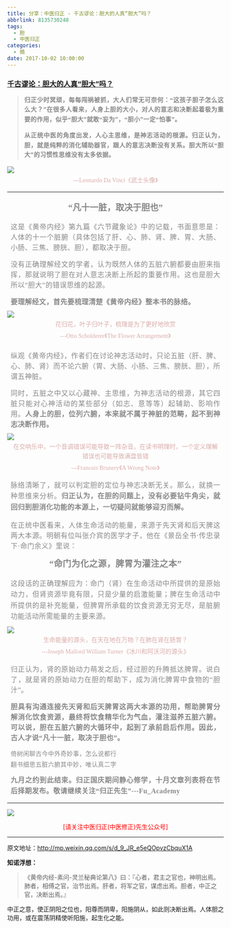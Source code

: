 ```yaml
---
title: 分享：中医归正 - 千古谬论：胆大的人真“胆大”吗？
abbrlink: 8135730248
tags:
  - 胆
  - 中医归正
categories:
  - 摘
date: 2017-10-02 10:00:00
---
```

###  [千古谬论：胆大的人真“胆大”吗？](http://mp.weixin.qq.com/s/d_9_JR_e5eQOpvzCbquX1A "跳转至原文")

<div class="rich_media_content ">
                    <blockquote><p style="margin-top: 15px;margin-bottom: 15px;text-align: justify;"><span style="letter-spacing: 0.5px;"><strong style="font-size: 14px;line-height: 1.6;"><span style="font-family: 仿宋;color: rgb(136, 136, 136);">归正少时冥顽，每每闯祸被抓，大人们常无可奈何：“这孩子胆子怎么这么大？”在很多人看来，人身上胆的大小，对人的意志和决断起着极为重要的作用，似乎“胆大”就敢“妄为”，“胆小”一定“怕事”。<br  /></span></strong></span></p><p style="margin-top: 15px;margin-bottom: 15px;text-align: justify;"><span style="letter-spacing: 0.5px;"><strong style="font-size: 14px;line-height: 1.6;"><span style="letter-spacing: 0.5px;font-family: 仿宋;color: rgb(136, 136, 136);">从正统中医的角度出发，人心主思维，是神志活动的根源。归正认为，胆，就是纯粹的消化辅助器官，跟人的意志决断没有关系。胆大所以“胆大”的习惯性思维没有太多依据。</span></strong></span></p></blockquote><p style="margin-bottom: 5px;line-height: normal;margin-top: 10px;"><img style="clear: both; display: block; margin:auto;" src="https://ws1.sinaimg.cn/large/8bf740e1gy1fk3k971v94j20hs0hdwti.jpg" class="" data-ratio="0.976" data-w="750" style="line-height: 1.6;"  /></p><p style="margin-top: 5px;margin-bottom: 5px;text-align: center;line-height: normal;"><span style="color: rgb(215, 171, 169);font-family: Arial, 宋体;font-size: 14px;line-height: 22.399999618530273px;text-align: center;background-color: rgb(255, 255, 255);"><span style="text-align: center;font-family: 仿宋;background-color: rgb(255, 255, 255);max-width: 100%;color: rgb(215, 171, 169);font-size: 14px;line-height: 22.4px;box-sizing: border-box !important;word-wrap: break-word !important;">---Leonardo Da Vinci《武士头像</span><span style="text-align: center;color: rgb(215, 171, 169);font-size: 14px;line-height: 22.4px;font-family: Arial, 宋体;">》</span></span></p><hr  /><p style="margin-top: 20px;margin-bottom: 5px;text-align: center;"><span style="font-size: 20px;"><strong><span style="color: rgb(136, 136, 136);font-family: 仿宋;line-height: 1.6;">“凡十一脏，取决于胆也”</span><br  /></strong></span></p><p style="margin: 15px 8px;text-align: justify;"><span style="color: rgb(136, 136, 136);font-family: 仿宋;font-size: 16px;text-align: center;letter-spacing: 0.5px;">这是《黄帝内经》第九篇《六节藏象论》中的记载，书面意思是：人体的十一个脏腑（具体包括了肝、心、肺、肾、脾、胃、大肠、小肠、三焦、膀胱、胆），都取决于胆。</span></p><p style="margin: 15px 8px;text-align: justify;"><span style="color: rgb(136, 136, 136);font-family: 仿宋;font-size: 16px;text-align: center;letter-spacing: 0.5px;">没有正确理解经文的学者，认为既然人体的五脏六腑都要由胆来指挥，那就说明了胆在对人意志决断上所起的重要作用。这也是胆大所以“胆大”的错误思维的起源。</span></p><p style="margin: 15px 8px 5px;text-align: justify;"><span style="letter-spacing: 0.5px;"><strong><span style="letter-spacing: 0.5px;color: rgb(136, 136, 136);font-family: 仿宋;font-size: 16px;text-align: center;">要理解经文，首先要梳理清楚《黄帝内经》整本书的脉络。</span></strong></span></p><p style="margin-top: 10px;margin-bottom: 5px;line-height: normal;"><img style="clear: both; display: block; margin:auto;" src="https://ws1.sinaimg.cn/large/8bf740e1gy1fk3k9ize16j20hs0lktvh.jpg" class="" data-ratio="1.212" data-w="750" style="line-height: 1.6;"  /></p><p style="margin-bottom: 5px;text-align: center;margin-top: 5px;line-height: normal;"><span style="text-align: center;font-family: 仿宋;background-color: rgb(255, 255, 255);max-width: 100%;color: rgb(215, 171, 169);font-size: 14px;line-height: 22.4px;box-sizing: border-box !important;word-wrap: break-word !important;">花归花，叶子归叶子，梳理是为了更好地欣赏</span></p><p style="margin-bottom: 15px;text-align: center;margin-top: 5px;line-height: normal;"><span style="text-align: center;font-family: 仿宋;background-color: rgb(255, 255, 255);max-width: 100%;color: rgb(215, 171, 169);font-size: 14px;line-height: 22.4px;box-sizing: border-box !important;word-wrap: break-word !important;">---Otto Scholderer《The Flower Arrangement》</span><span style="color: rgb(136, 136, 136);font-family: 仿宋;font-size: 16px;text-align: center;"></span><br  /></p><p style="margin: 20px 8px 15px;text-align: justify;"><span style="color: rgb(136, 136, 136);font-family: 仿宋;font-size: 16px;text-align: center;letter-spacing: 0.5px;">纵观《黄帝内经》，作者们在讨论神志活动时，只论五脏（肝、脾、心、肺、肾）而不论六腑（胃、大肠、小肠、三焦、膀胱、胆），所谓五神脏。</span></p><p style="margin: 15px 8px 10px;text-align: justify;"><span style="color: rgb(136, 136, 136);font-family: 仿宋;font-size: 16px;text-align: center;letter-spacing: 0.5px;">同时，五脏之中又以心藏神、主思维，为神志活动的根源，其它四脏只能对心神活动的某些部分（如志、意等等）起辅助、影响作用。<strong>人身上的胆，位列六腑，本来就不属于神脏的范畴，起不到神志决断作用。</strong></span></p><p style="margin-top: 10px;margin-bottom: 5px;line-height: normal;"><img style="clear: both; display: block; margin:auto;" src="https://ws1.sinaimg.cn/large/8bf740e1gy1fk3k9zujpsj20hs0c9wsz.jpg" class="" data-ratio="0.6885964912280702" data-w="684" style="line-height: 1.6;"  /></p><p style="margin: 5px 8px;white-space: normal;text-align: center;line-height: normal;"><span style="text-align: center;font-family: 仿宋;background-color: rgb(255, 255, 255);max-width: 100%;color: rgb(215, 171, 169);font-size: 14px;line-height: 22.4px;box-sizing: border-box !important;word-wrap: break-word !important;">在交响乐中，一个音调错误可能导致一阵杂</span><span style="color: rgb(136, 136, 136);font-family: 仿宋;font-size: 16px;text-align: center;"></span><span style="text-align: center;font-family: 仿宋;background-color: rgb(255, 255, 255);max-width: 100%;color: rgb(215, 171, 169);font-size: 14px;line-height: 22.4px;box-sizing: border-box !important;word-wrap: break-word !important;">音。在读书明理时，一个定义理解错误也可能导致满盘皆错</span></p><p style="margin: 5px 8px 15px;white-space: normal;text-align: center;line-height: normal;"><span style="text-align: center;font-family: 仿宋;background-color: rgb(255, 255, 255);max-width: 100%;color: rgb(215, 171, 169);font-size: 14px;line-height: 22.4px;box-sizing: border-box !important;word-wrap: break-word !important;">---Francois Brunery《A Wrong Note》</span></p><p style="margin: 15px 8px;text-align: justify;"><span style="letter-spacing: 0.5px;"><span style="color: rgb(136, 136, 136);font-family: 仿宋;font-size: 16px;text-align: center;line-height: 1.6;">脉络清晰了，就可以判定胆的定位与神志决断无关。那么，就换一种思维来分析。</span><strong style="color: rgb(136, 136, 136);font-family: 仿宋;font-size: 16px;text-align: center;line-height: 1.6;">归正认为，在胆的问题上，没有必要钻牛角尖，就回归到胆消化功能的本源上，一切疑问就能够迎刃而解。</strong><br  /><span style="color: rgb(136, 136, 136);font-family: 仿宋;font-size: 16px;text-align: center;"></span></span></p><p style="margin: 15px 8px;text-align: justify;"><span style="color: rgb(136, 136, 136);font-family: 仿宋;font-size: 16px;text-align: center;letter-spacing: 0.5px;">在正统中医看来，人体生命活动的能量，来源于先天肾和后天脾这两大本源。明朝有位叫张介宾的医学才子，他在《景岳全书·传忠录下·命门余义》里说：</span></p><p style="margin: 15px 8px 10px;text-align: center;"><span style="font-size: 20px;letter-spacing: 0.5px;"><strong><span style="font-size: 20px;letter-spacing: 0.5px;color: rgb(136, 136, 136);font-family: 仿宋;text-align: center;">“命门为化之源，脾胃为灌注之本”</span></strong></span></p><p style="white-space: normal;text-align: justify;margin: 20px 8px 10px;"><span style="color: rgb(136, 136, 136);font-family: 仿宋;font-size: 16px;line-height: 1.6;letter-spacing: 0.5px;">这段话的正确理解应为：命门（肾）在生命活动中所提供的是原始动力，但肾资源毕竟有限，只是少量的启激能量；脾在生命活动中所提供的是补充能量，但脾胃所承载的饮食资源无穷无尽，是脏腑功能活动所需能量的主要来源。</span></p><p style="white-space: normal;text-align: left;margin-top: 10px;margin-bottom: 5px;"><img style="clear: both; display: block; margin:auto;" src="https://ws1.sinaimg.cn/large/8bf740e1gy1fk3kaibfn9j20k00crndy.jpg" class="" data-ratio="0.6373333333333333" data-w="750"  /></p><p style="margin: 5px 8px;text-align: center;line-height: normal;"><span style="text-align: center;font-family: 仿宋;background-color: rgb(255, 255, 255);max-width: 100%;color: rgb(215, 171, 169);font-size: 14px;line-height: 22.4px;box-sizing: border-box !important;word-wrap: break-word !important;">生命能量的源头，在天在地在万物？在肺在肾在肠胃？</span></p><p style="margin: 5px 8px;text-align: center;line-height: normal;"><span style="text-align: center;font-family: 仿宋;background-color: rgb(255, 255, 255);max-width: 100%;color: rgb(215, 171, 169);font-size: 14px;line-height: 22.4px;box-sizing: border-box !important;word-wrap: break-word !important;">---Joseph Mallord William Turner《冰川和阿沃河的源头》</span><span style="color: rgb(136, 136, 136);font-family: 仿宋;font-size: 16px;text-align: center;"></span><br  /></p><p style="margin: 15px 8px;text-align: justify;"><span style="color: rgb(136, 136, 136);font-family: 仿宋;font-size: 16px;text-align: center;letter-spacing: 0.5px;">归正认为，肾的原始动力萌发之后，经过胆的升腾抵达脾胃。说白了，就是肾的原始动力在胆的帮助下，成为消化脾胃中食物的“胆汁”。</span></p><p style="margin: 15px 8px;text-align: justify;"><span style="color: rgb(136, 136, 136);font-family: 仿宋;font-size: 16px;text-align: center;letter-spacing: 0.5px;"><strong>胆具有沟通连接先天肾和后天脾胃这两大本源的功用，帮助脾胃分解消化饮食资源，最终将饮食精华化为气血，灌注滋养五脏六腑。可以说，</strong><strong>胆在五脏六腑的大循环中，起到了承前启后作用。因此，古人才说“凡十一脏，取决于胆也”。</strong></span></p><p style="text-align: justify;margin: 5px 8px;line-height: normal;"><span style="color: rgb(136, 136, 136);font-family: 仿宋;letter-spacing: 0.5px;">倚树闲聊古今中外奇妙事，怎么说都行</span></p><p style="text-align: justify;margin: 5px 8px;line-height: normal;"><span style="color: rgb(136, 136, 136);font-family: 仿宋;letter-spacing: 0.5px;">翻书细思五脏六腑其中妙，唯认真二字</span></p><p style="text-align: justify;margin: 15px 8px 5px;"><span style="color: rgb(136, 136, 136);font-family: 仿宋;letter-spacing: 0.5px;"><strong style="white-space: normal;"><span style="letter-spacing: 0.5px;line-height: 1.6;color: rgb(136, 136, 136);font-family: 仿宋;font-size: 16px;background-color: rgb(255, 255, 255);">九月之约到此结束。归正国庆期间静心修学，十月文章列表将在节后择期发布。敬请继续关注“归正先生”---Fu_Academy</span></strong></span></p><hr  />
					<img style="clear: both; display: block; margin:auto;" src="https://ws1.sinaimg.cn/mw690/8bf740e1gy1fgqt1hfuomj20hs0bzmyp.jpg" /><p style="text-align: center; color: red">[请关注中医归正(中医修正)先生公众号]</p><hr />
                </div>



原文地址：http://mp.weixin.qq.com/s/d_9_JR_e5eQOpvzCbquX1A


**知诺浮想：**
>《黄帝内经-素问-灵兰秘典论第八》曰：『心者，君主之官也，神明出焉。肺者，相傅之官，治节出焉。肝者，将军之官，谋虑出焉。胆者，中正之官，决断出焉。』   

中正之意，使正阴阳之位也，阳尊而阴卑，阳施阴从，如此则决断出焉。人体胆之功用，或在震荡阴精使听阳施，起生化之能。
